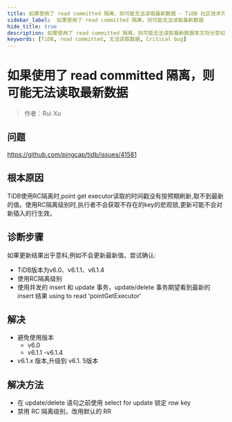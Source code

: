 ```yaml
---
title: 如果使用了 read committed 隔离，则可能无法读取最新数据 - TiDB 社区技术月刊
sidebar_label:  如果使用了 read committed 隔离，则可能无法读取最新数据
hide_title: true
description: 如果使用了 read committed 隔离，则可能无法读取最新数据本文将分享如何解决该问题。
keywords: [TiDB, read committed, 无法读取数据, Critical bug]
---
```


# 如果使用了 read committed 隔离，则可能无法读取最新数据

> 作者：Rui Xu

## 问题

<https://github.com/pingcap/tidb/issues/41581>

## 根本原因
TiDB使用RC隔离时,point get executor读取的时间戳没有按预期刷新,取不到最新的值。使用RC隔离级别时,执行者不会获取不存在的key的悲观锁,更新可能不会对新插入的行生效。

## 诊断步骤

如果更新结果出乎意料,例如不会更新最新值。尝试确认:

- TiDB版本为v6.0、v6.1.1、v6.1.4
- 使用RC隔离级别
- 使用并发的 insert 和 update 事务，update/delete 事务期望看到最新的 insert 结果 using to read 'pointGetExecutor'

## 解决

- 避免使用版本
  - v6.0
  - v6.1.1 -v6.1.4
- v6.1.x 版本,升级到 v6.1. 5版本

## 解决方法

- 在 update/delete 语句之前使用 select for update 锁定 row key
- 禁用 RC 隔离级别，改用默认的 RR
